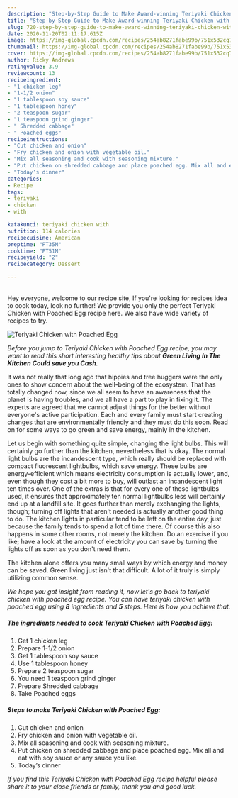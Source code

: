 ```yaml
---
description: "Step-by-Step Guide to Make Award-winning Teriyaki Chicken with Poached Egg"
title: "Step-by-Step Guide to Make Award-winning Teriyaki Chicken with Poached Egg"
slug: 720-step-by-step-guide-to-make-award-winning-teriyaki-chicken-with-poached-egg
date: 2020-11-20T02:11:17.615Z
image: https://img-global.cpcdn.com/recipes/254ab8271fabe99b/751x532cq70/teriyaki-chicken-with-poached-egg-recipe-main-photo.jpg
thumbnail: https://img-global.cpcdn.com/recipes/254ab8271fabe99b/751x532cq70/teriyaki-chicken-with-poached-egg-recipe-main-photo.jpg
cover: https://img-global.cpcdn.com/recipes/254ab8271fabe99b/751x532cq70/teriyaki-chicken-with-poached-egg-recipe-main-photo.jpg
author: Ricky Andrews
ratingvalue: 3.9
reviewcount: 13
recipeingredient:
- "1 chicken leg"
- "1-1/2 onion"
- "1 tablespoon soy sauce"
- "1 tablespoon honey"
- "2 teaspoon sugar"
- "1 teaspoon grind ginger"
- " Shredded cabbage"
- " Poached eggs"
recipeinstructions:
- "Cut chicken and onion"
- "Fry chicken and onion with vegetable oil."
- "Mix all seasoning and cook with seasoning mixture."
- "Put chicken on shredded cabbage and place poached egg. Mix all and eat with soy sauce or any sauce you like."
- "Today’s dinner"
categories:
- Recipe
tags:
- teriyaki
- chicken
- with

katakunci: teriyaki chicken with 
nutrition: 114 calories
recipecuisine: American
preptime: "PT35M"
cooktime: "PT51M"
recipeyield: "2"
recipecategory: Dessert

---
```

<br>
Hey everyone, welcome to our recipe site, If you're looking for recipes idea to cook today, look no further! We provide you only the perfect Teriyaki Chicken with Poached Egg recipe here. We also have wide variety of recipes to try.
<br>


![Teriyaki Chicken with Poached Egg](https://img-global.cpcdn.com/recipes/254ab8271fabe99b/751x532cq70/teriyaki-chicken-with-poached-egg-recipe-main-photo.jpg)

<i>Before you jump to Teriyaki Chicken with Poached Egg recipe, you may want to read this short interesting healthy tips about 
<strong>Green Living In The Kitchen Could save you Cash</strong>.</i>
</br>

It was not really that long ago that hippies and tree huggers were the only ones to show concern about the well-being of the ecosystem. That has totally changed now, since we all seem to have an awareness that the planet is having troubles, and we all have a part to play in fixing it. The experts are agreed that we cannot adjust things for the better without everyone's active participation. Each and every family must start creating changes that are environmentally friendly and they must do this soon. Read on for some ways to go green and save energy, mainly in the kitchen.

Let us begin with something quite simple, changing the light bulbs. This will certainly go further than the kitchen, nevertheless that is okay. The normal light bulbs are the incandescent type, which really should be replaced with compact fluorescent lightbulbs, which save energy. These bulbs are energy-efficient which means electricity consumption is actually lower, and, even though they cost a bit more to buy, will outlast an incandescent light ten times over. One of the extras is that for every one of these lightbulbs used, it ensures that approximately ten normal lightbulbs less will certainly end up at a landfill site. It goes further than merely exchanging the lights, though; turning off lights that aren't needed is actually another good thing to do. The kitchen lights in particular tend to be left on the entire day, just because the family tends to spend a lot of time there. Of course this also happens in some other rooms, not merely the kitchen. Do an exercise if you like; have a look at the amount of electricity you can save by turning the lights off as soon as you don't need them.

The kitchen alone offers you many small ways by which energy and money can be saved. Green living just isn't that difficult. A lot of it truly is simply utilizing common sense.


<i>We hope you got insight from reading it, now let's go back to teriyaki chicken with poached egg recipe. You can have teriyaki chicken with poached egg using <strong>8</strong> ingredients and <strong>5</strong> steps. Here is how you achieve that.
</i>

##### The ingredients needed to cook Teriyaki Chicken with Poached Egg:

1. Get 1 chicken leg
1. Prepare 1-1/2 onion
1. Get 1 tablespoon soy sauce
1. Use 1 tablespoon honey
1. Prepare 2 teaspoon sugar
1. You need 1 teaspoon grind ginger
1. Prepare  Shredded cabbage
1. Take  Poached eggs


##### Steps to make Teriyaki Chicken with Poached Egg:

1. Cut chicken and onion
1. Fry chicken and onion with vegetable oil.
1. Mix all seasoning and cook with seasoning mixture.
1. Put chicken on shredded cabbage and place poached egg. Mix all and eat with soy sauce or any sauce you like.
1. Today’s dinner


<i>If you find this Teriyaki Chicken with Poached Egg recipe helpful please share it to your close friends or family, thank you and good luck.</i>
